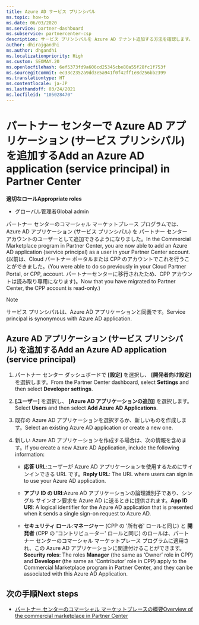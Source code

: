 ```yaml
---
title: Azure AD サービス プリンシパル
ms.topic: how-to
ms.date: 06/03/2020
ms.service: partner-dashboard
ms.subservice: partnercenter-csp
description: サービス プリンシパルを Azure AD テナント追加する方法を確認します。 そのようにすることによってパートナー センターで Azure AD アプリケーション (サービス プリンシパル) が追加されます。
author: dhirajgandhi
ms.author: dhgandhi
ms.localizationpriority: High
ms.custom: SEOMAY.20
ms.openlocfilehash: 6ef5373fd9a606cd25345cbe80a55f28fc1f753f
ms.sourcegitcommit: ec33c2352a9dd3e5a941f0f42ff1e8d256bb2399
ms.translationtype: HT
ms.contentlocale: ja-JP
ms.lasthandoff: 03/24/2021
ms.locfileid: "105028470"
---
```

# <a name="add-an-azure-ad-application-service-principal-in-partner-center"></a><span data-ttu-id="1ce8a-104">パートナー センターで Azure AD アプリケーション (サービス プリンシパル) を追加する</span><span class="sxs-lookup"><span data-stu-id="1ce8a-104">Add an Azure AD application (service principal) in Partner Center</span></span>

<span data-ttu-id="1ce8a-105">**適切なロール**</span><span class="sxs-lookup"><span data-stu-id="1ce8a-105">**Appropriate roles**</span></span>

- <span data-ttu-id="1ce8a-106">グローバル管理者</span><span class="sxs-lookup"><span data-stu-id="1ce8a-106">Global admin</span></span>

<span data-ttu-id="1ce8a-107">パートナー センターのコマーシャル マーケットプレース プログラムでは、Azure AD アプリケーション (サービス プリンシパル) を パートナー センター アカウントのユーザーとして追加できるようになりました。</span><span class="sxs-lookup"><span data-stu-id="1ce8a-107">In the Commercial Marketplace program in Partner Center, you are now able to add an Azure AD application (service principal) as a user in your Partner Center account.</span></span> <span data-ttu-id="1ce8a-108">(以前は、Cloud パートナー ポータルまたは CPP のアカウントでこれを行うことができました。</span><span class="sxs-lookup"><span data-stu-id="1ce8a-108">(You were able to do so previously in your Cloud Partner Portal, or CPP, account.</span></span> <span data-ttu-id="1ce8a-109">パートナーセンターに移行されたため、CPP アカウントは読み取り専用になります)。</span><span class="sxs-lookup"><span data-stu-id="1ce8a-109">Now that you have migrated to Partner Center, the CPP account is read-only.)</span></span>
 
>[!Note] 
><span data-ttu-id="1ce8a-110">サービス プリンシパルは、Azure AD アプリケーションと同義です。</span><span class="sxs-lookup"><span data-stu-id="1ce8a-110">Service principal is synonymous with Azure AD application.</span></span>

## <a name="add-an-azure-ad-application-service-principal"></a><span data-ttu-id="1ce8a-111">Azure AD アプリケーション (サービス プリンシパル) を追加する</span><span class="sxs-lookup"><span data-stu-id="1ce8a-111">Add an Azure AD application (service principal)</span></span>

1. <span data-ttu-id="1ce8a-112">パートナー センター ダッシュボードで **[設定]** を選択し、 **[開発者向け設定]** を選択します。</span><span class="sxs-lookup"><span data-stu-id="1ce8a-112">From the Partner Center dashboard, select **Settings** and then select **Developer settings**.</span></span>

2. <span data-ttu-id="1ce8a-113">**[ユーザー]** を選択し、 **[Azure AD アプリケーションの追加]** を選択します。</span><span class="sxs-lookup"><span data-stu-id="1ce8a-113">Select **Users** and then select **Add Azure AD Applications**.</span></span>

3. <span data-ttu-id="1ce8a-114">既存の Azure AD アプリケーションを選択するか、新しいものを作成します。</span><span class="sxs-lookup"><span data-stu-id="1ce8a-114">Select an existing Azure AD application or create a new one.</span></span>

4. <span data-ttu-id="1ce8a-115">新しい Azure AD アプリケーションを作成する場合は、次の情報を含めます。</span><span class="sxs-lookup"><span data-stu-id="1ce8a-115">If you create a new Azure AD Application, include the following information:</span></span>  

   - <span data-ttu-id="1ce8a-116">**応答 URL**:ユーザーが Azure AD アプリケーションを使用するためにサインインできる URL です。</span><span class="sxs-lookup"><span data-stu-id="1ce8a-116">**Reply URL**: The URL where users can sign in to use your Azure AD application.</span></span>

   - <span data-ttu-id="1ce8a-117">**アプリ ID の URI**:Azure AD アプリケーションの論理識別子であり、シングル サインオン要求を Azure AD に送るときに提供されます。</span><span class="sxs-lookup"><span data-stu-id="1ce8a-117">**App ID URI**: A logical identifier for the Azure AD application that is presented when it sends a single sign-on request to Azure AD.</span></span>

   - <span data-ttu-id="1ce8a-118">**セキュリティ ロール**:**マネージャー** (CPP の '所有者' ロールと同じ) と **開発者** (CPP の 'コントリビューター' ロールと同じ) のロールは、パートナー センターのコマーシャル マーケットプレース プログラムに適用され、この Azure AD アプリケーションに関連付けることができます。</span><span class="sxs-lookup"><span data-stu-id="1ce8a-118">**Security roles**: The roles **Manager** (the same as  ‘Owner’ role in CPP) and **Developer** (the same as ‘Contributor’ role in CPP) apply to the Commercial Marketplace program in Partner Center, and they can be associated with this Azure AD Application.</span></span>  

## <a name="next-steps"></a><span data-ttu-id="1ce8a-119">次の手順</span><span class="sxs-lookup"><span data-stu-id="1ce8a-119">Next steps</span></span>

- [<span data-ttu-id="1ce8a-120">パートナー センターのコマーシャル マーケットプレースの概要</span><span class="sxs-lookup"><span data-stu-id="1ce8a-120">Overview of the commercial marketplace in Partner Center</span></span>](csp-commercial-marketplace-overview.md)